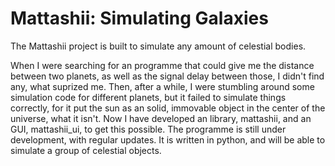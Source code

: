 Mattashii: Simulating Galaxies
=========

The Mattashii project is built to simulate any amount of celestial bodies.

When I were searching for an programme that could give me the distance between two planets, as well as the signal delay between those, I didn't find any, what suprized me.
Then, after a while, I were stumbling around some simulation code for different planets, but it failed to simulate things correctly, for it put the sun as an solid, immovable object in the center of the universe, what it isn't.
Now I have developed an library, mattashii, and an GUI, mattashii_ui, to get this possible. The programme is still under development, with regular updates. It is written in python, and will be able to simulate a group of celestial objects.
